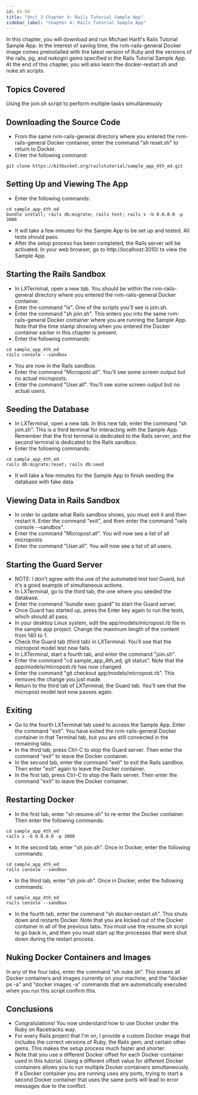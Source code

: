 ```yaml
---
id: 03-04
title: "Unit 3 Chapter 4: Rails Tutorial Sample App"
sidebar_label: "Chapter 4: Rails Tutorial Sample App"
---
```


In this chapter, you will download and run Michael Hartl's Rails Tutorial Sample App.  In the interest of saving time, the rvm-rails-general Docker image comes preinstalled with the latest version of Ruby and the versions of the rails, pg, and nokogiri gems specified in the Rails Tutorial Sample App.  At the end of this chapter, you will also learn the docker-restart.sh and nuke.sh scripts.

## Topics Covered
Using the join.sh script to perform multiple tasks simultaneously

## Downloading the Source Code
* From the same rvm-rails-general directory where you entered the rvm-rails-general Docker container, enter the command "sh reset.sh" to return to Docker.
* Enter the following command:
```
git clone https://bitbucket.org/railstutorial/sample_app_4th_ed.git
```

## Setting Up and Viewing The App
* Enter the following commands:
```
cd sample_app_4th_ed
bundle install; rails db:migrate; rails test; rails s -b 0.0.0.0 -p 3000
```
* It will take a few minutes for the Sample App to be set up and tested.  All tests should pass.
* After the setup process has been completed, the Rails server will be activated.  In your web browser, go to http://localhost:3010/ to view the Sample App.

## Starting the Rails Sandbox
* In LXTerminal, open a new tab.  You should be within the rvm-rails-general directory where you entered the rvm-rails-general Docker container.
* Enter the command "ls".  One of the scripts you'll see is join.sh.
* Enter the command "sh join.sh".  This enters you into the same rvm-rails-general Docker container where you are running the Sample App.  Note that the time stamp showing when you entered the Docker container earlier in this chapter is present.
* Enter the following commands:
```
cd sample_app_4th_ed
rails console --sandbox
```
* You are now in the Rails sandbox.
* Enter the command "Micropost.all".  You'll see some screen output but no actual microposts.
* Enter the command "User.all".  You'll see some screen output but no actual users.

## Seeding the Database
* In LXTerminal, open a new tab.  In this new tab, enter the command "sh join.sh".  This is a third terminal for interacting with the Sample App.  Remember that the first terminal is dedicated to the Rails server, and the second terminal is dedicated to the Rails sandbox.
* Enter the following commands:
```
cd sample_app_4th_ed
rails db:migrate:reset; rails db:seed
```
* It will take a few minutes for the Sample App to finish seeding the database with fake data.

## Viewing Data in Rails Sandbox
* In order to update what Rails sandbox shows, you must exit it and then restart it.  Enter the command "exit", and then enter the command "rails console --sandbox".
* Enter the command "Micropost.all".  You will now see a list of all microposts.
* Enter the command "User.all".  You will now see a list of all users.

## Starting the Guard Server
* NOTE: I don't agree with the use of the automated test tool Guard, but it's a good example of simultaneous actions.
* In LXTerminal, go to the third tab, the one where you seeded the database.
* Enter the command "bundle exec guard" to start the Guard server.
* Once Guard has started up, press the Enter key again to run the tests, which should all pass.
* In your desktop Linux system, edit the app/models/micropost.rb file in the sample app project.  Change the maximum length of the content from 140 to 1.
* Check the Guard tab (third tab) in LXTerminal.  You'll see that the micropost model test now fails.
* In LXTerminal, start a fourth tab, and enter the command "join.sh".
* Enter the command "cd sample_app_4th_ed; git status".  Note that the app/models/micropost.rb has now changed.
* Enter the command "git checkout app/models/micropost.rb".  This removes the change you just made.
* Return to the third tab of LXTerminal, the Guard tab.  You'll see that the micropost model test now passes again.

## Exiting
* Go to the fourth LXTerminal tab used to access the Sample App.  Enter the command "exit".  You have exited the rvm-rails-general Docker container in that Terminal tab, but you are still connected in the remaining tabs.
* In the third tab, press Ctrl-C to stop the Guard server.  Then enter the command "exit" to leave the Docker container.
* In the second tab, enter the command "exit" to exit the Rails sandbox.  Then enter "exit" again to leave the Docker container.
* In the first tab, press Ctrl-C to stop the Rails server.  Then enter the command "exit" to leave the Docker container.

## Restarting Docker
* In the first tab, enter "sh resume.sh" to re-enter the Docker container.  Then enter the following commands:
```
cd sample_app_4th_ed
rails s -b 0.0.0.0 -p 3000
```
* In the second tab, enter "sh join.sh".  Once in Docker, enter the following commands:
```
cd sample_app_4th_ed
rails console --sandbox
```
* In the third tab, enter "sh join.sh".  Once in Docker, enter the following commands:
```
cd sample_app_4th_ed
rails console --sandbox
```
* In the fourth tab, enter the command "sh docker-restart.sh".  This shuts down and restarts Docker.  Note that you are kicked out of the Docker container in all of the previous tabs.  You must use the resume.sh script to go back in, and then you must start up the processes that were shut down during the restart process.

## Nuking Docker Containers and Images
In any of the four tabs, enter the command "sh nuke.sh".  This erases all Docker containers and images currently on your machine, and the "docker ps -a" and "docker images -a" commands that are automatically executed when you run this script confirm this.

## Conclusions
* Congratulations!  You now understand how to use Docker under the Ruby on Racetracks way.
* For every Rails project that I'm on, I provide a custom Docker image that includes the correct versions of Ruby, the Rails gem, and certain other gems.  This makes the setup process much faster and shorter.
* Note that you use a different Docker offset for each Docker container used in this tutorial.  Using a different offset value for different Docker containers allows you to run multiple Docker containers simultaneously.  If a Docker container you are running uses any ports, trying to start a second Docker container that uses the same ports will lead to error messages due to the conflict.
